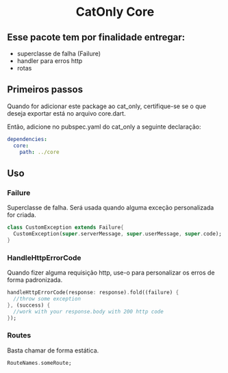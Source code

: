 <h1 align="center">CatOnly Core</h1>

## Esse pacote tem por finalidade entregar:

<p>
  <ul>
    <li>superclasse de falha (Failure)</li>
    <li>handler para erros http</li>
    <li>rotas</li>
  </ul>
</p>

## Primeiros passos

<p>Quando for adicionar este package ao cat_only, certifique-se se o que deseja exportar está no arquivo core.dart.

Então, adicione no pubspec.yaml do cat_only a seguinte declaração:</p>

```yaml
dependencies:
  core:
    path: ../core
```

## Uso

### Failure

<p>Superclasse de falha. Será usada quando alguma exceção personalizada for criada.</p>

```dart
class CustomException extends Failure{
  CustomException(super.serverMessage, super.userMessage, super.code);
}
```

### HandleHttpErrorCode

<p>Quando fizer alguma requisição http, use-o para personalizar os erros de forma padronizada.</p>

```dart
handleHttpErrorCode(response: response).fold((failure) {
  //throw some exception
}, (success) {
  //work with your response.body with 200 http code
});
```

### Routes

<p>Basta chamar de forma estática.</p>

```dart
RouteNames.someRoute;
```